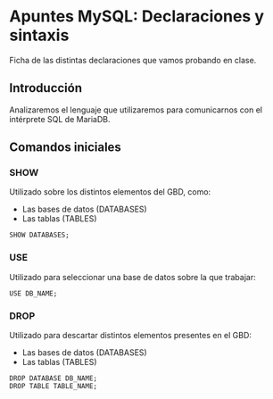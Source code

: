 # Apuntes MySQL: Declaraciones y sintaxis 

Ficha de las distintas declaraciones que vamos probando en clase.

## Introducción
Analizaremos el lenguaje que utilizaremos para comunicarnos con el intérprete SQL de MariaDB.

## Comandos iniciales
### SHOW

Utilizado sobre los distintos elementos del GBD, como:
* Las bases de datos (DATABASES)
* Las tablas (TABLES)
````
SHOW DATABASES;
````

### USE

Utilizado para seleccionar una base de datos sobre la que trabajar:

````
USE DB_NAME;
````

### DROP
Utilizado para descartar distintos elementos presentes en el GBD:
* Las bases de datos (DATABASES)
* Las tablas (TABLES)
````
DROP DATABASE DB_NAME;
DROP TABLE TABLE_NAME;
````
